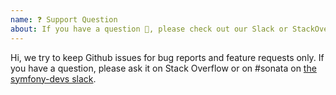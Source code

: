 ```yaml
---
name: ❓ Support Question
about: If you have a question 💬, please check out our Slack or StackOverflow!
---
```


Hi, we try to keep Github issues for bug reports and feature requests only.
If you have a question, please ask it on Stack Overflow or on #sonata on [the symfony-devs slack](https://symfony.com/slack-invite).
